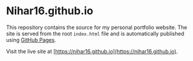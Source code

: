 # Nihar16.github.io

This repository contains the source for my personal portfolio website. The site is served from the root `index.html` file and is automatically published using [GitHub Pages](https://pages.github.com/).

Visit the live site at [https://nihar16.github.io](https://nihar16.github.io).
